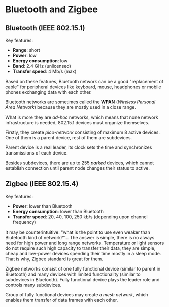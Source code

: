 # Bluetooth and Zigbee



## Bluetooth (IEEE 802.15.1)

Key features:

* **Range**: short
* **Power**: low
* **Energy consumption**: low
* **Band**: 2.4 GHz (unlicensed)
* **Transfer speed**: 4 Mb/s (max)

Based on these features, Bluetooth network can be a good "replacement of
cable" for peripheral devices like keyboard, mouse, headphones or mobile phones
exchanging data with each other.

Bluetooth networks are sometimes called the **WPAN** (*Wireless Personal Area
Network*) because they are mostly used in a close range.

What is more they are *ad-hoc* networks, which means that none network
infrastructure is needed, 802.15.1 devices must organize themselves.

Firstly, they create *pico-network* consisting of maximum 8 active devices.
One of them is a parent device, rest of them are subdevices.

Parent device is a real leader, its clock sets the time and synchronizes
transmissions of each device.

Besides subdevices, there are up to 255 *parked* devices, which cannot
establish connection until parent node changes their status to active.



## Zigbee (IEEE 802.15.4)

Key features:

* **Power**: lower than Bluetooth
* **Energy consumption**: lower than Bluetooth
* **Transfer speed**: 20, 40, 100, 250 kb/s (depending upon channel frequency)

It may be counterintuitive: "what is the point to use even weaker than
Blutetooth kind of network?"... The answer is simple, there is no always need
for high power and long range networks. Temperature or light sensors do not
require such high capacity to transfer their data, they are simple, cheap and
low-power devices spending their time mostly in a sleep mode. That is why,
Zigbee standard is great for them.

Zigbee networks consist of one fully functional device (similar to parent in
Bluetooth) and many devices with limited functionality (similar to subdevices
in Bluetooth). Fully functional device plays the leader role and controls many
subdevices.

Group of fully functional devices may create a *mesh network*, which enables
them transfer of data frames with each other.

